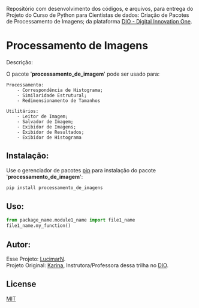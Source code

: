 Repositório com desenvolvimento dos códigos, e arquivos, para entrega do Projeto do Curso de Python para Cientistas de dados: Criação de Pacotes de Processamento de Imagens; da plataforma [DIO - Digital Innovation One](https://web.dio.me/).  
#
# Processamento de Imagens

Descrição: 

O pacote '**processamento_de_imagem**' pode ser usado para:

	Processamento:
		- Correspondência de Histograma;
		- Similaridade Estrutural;
		- Redimensionamento de Tamanhos
	
	Utilitários:
		- Leitor de Imagem;
		- Salvador de Imagem;
		- Exibidor de Imagens;
		- Exibidor de Resultados;
		- Exibidor de Histograma

## Instalação:

Use o gerenciador de pacotes [pip](https://pip.pypa.io/en/stable/) para instalação do pacote '**processamento_de_imagem**':

```bash
pip install processamento_de_imagens
```

## Uso:

```python
from package_name.module1_name import file1_name
file1_name.my_function()
```

## Autor:
Esse Projeto: [LucimarN](https://github.com/GeffyB).  
Projeto Original: [Karina](https://github.com/tiemi), Instrutora/Professora dessa trilha no [DIO](https://www.dio.me/).

## License
[MIT](https://choosealicense.com/licenses/mit/)